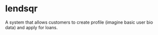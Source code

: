 # lendsqr
A system that allows customers to create profile (imagine basic user bio data) and apply for loans.
